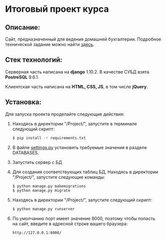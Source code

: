 Итоговый проект курса
========================
Описание:
------------------------
Сайт, предназначенный для ведения домашней бухгалтерии. Подробное технической задание можно найти [здесь](./task.pdf).

Стек технологий:
------------------------
Серверная часть написана на **django** 1.10.2. В качестве СУБД взята **PostreSQL** 9.6.1.

Клиентская часть написана на **HTML, CSS, JS**, в том числе **jQuery**.

Установка:
------------------------
Для запуска проекта проделайте следующие действия:

1. Находясь в директории "/Project/", запустите в терминале следующий скрипт:
    ```bash
    $ pip install -r requirements.txt
    ```
    
2. В файле [settings.py](./myFinance/settings) установить требуемые значения в разделе DATABASES.

3. Запустить сервер с БД

4. Для создания соответствующих таблиц БД, Находясь в директории "/Project/", запустите следующие команды:
    ```bash
    $ python manage.py makemigrations
    $ python manage.py migrate
    ```

5. Находясь в директории "/Project/", запустите следующий скрипт:
    ```bash
    $ python manage.py runserver
    ```

6. По умолчанию порт имеет значение 8000, поэтому чтобы попасть на сайт, введите в адресной строке вашего браузера:
    ```
    http://127.0.0.1:8000/
    ```
